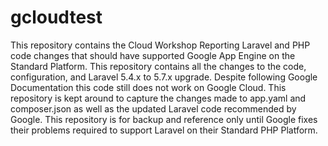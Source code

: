 # gcloudtest
This repository contains the Cloud Workshop Reporting Laravel and PHP code changes that should have supported Google App Engine on the Standard Platform. This repository contains all the changes to the code, configuration, and Laravel 5.4.x to 5.7.x upgrade. Despite following Google Documentation this code still does not work on Google Cloud. This repository is kept around to capture the changes made to app.yaml and composer.json as well as the updated Laravel code recommended by Google. This repository is for backup and reference only until Google fixes their problems required to support Laravel on their Standard PHP Platform.
